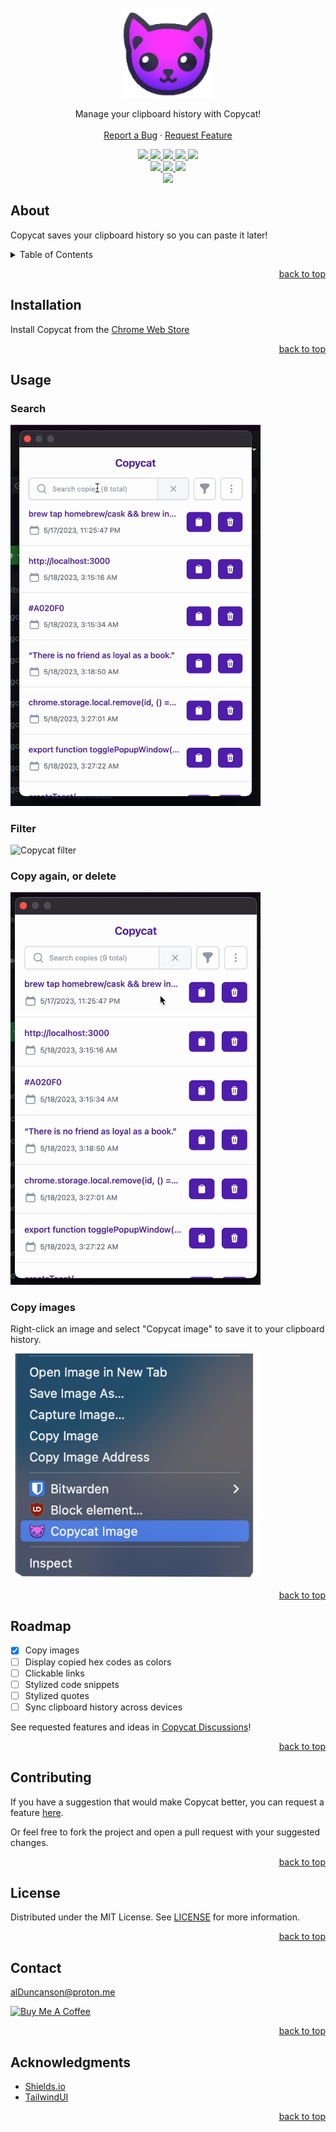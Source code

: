 <div id="top"></div>

<br />
<div align="center">
  <a href="https://github.com/alDuncanson/Copycat">
    <img src="public/icons/icon128.png" alt="Logo" height="144">
  </a>
  <p align="center">
    Manage your clipboard history with Copycat!
    <br />
    <br />
    <a href="https://github.com/alDuncanson/Copycat/issues/new?assignees=alDuncanson&labels=bug&projects=&template=bug_report.md&title=">Report a Bug</a>
    ·
    <a href="https://github.com/alDuncanson/Copycat/issues/new?assignees=alDuncanson&labels=enhancement&projects=&template=feature_request.md&title=">Request Feature</a>
  </p>
</div>

<!-- Badges -->
<div align="center">
	<a href="https://github.com/alDuncanson/Copycat/issues">
    <img src="https://img.shields.io/github/issues/alDuncanson/Copycat">
  </a>
	<a href="https://github.com/alDuncanson/Copycat/blob/main/LICENSE">
    <img src="https://img.shields.io/github/license/alDuncanson/Copycat">
  </a>
	<a href="https://github.com/alDuncanson/Copycat">
    <img src="https://img.shields.io/github/stars/alDuncanson/Copycat">
  </a>
	<a href="https://github.com/sponsors/alDuncanson">
		<img src="https://img.shields.io/github/sponsors/alDuncanson">
	</a>
  <a href="https://github.com/alDuncanson/Copycat/releases">
		<img src="https://img.shields.io/github/v/release/alduncanson/copycat?include_prereleases">
	</a>
</div>
<div align="center">
  <a href="https://chrome.google.com/webstore/detail/copycat/gdfhhdijmhnmgpjpifkdnmajomaaceng">
    <img src="https://img.shields.io/chrome-web-store/v/gdfhhdijmhnmgpjpifkdnmajomaaceng">
  </a>
  <a href="https://chrome.google.com/webstore/detail/copycat/gdfhhdijmhnmgpjpifkdnmajomaaceng">
    <img src="https://img.shields.io/chrome-web-store/rating/gdfhhdijmhnmgpjpifkdnmajomaaceng">
  </a>
  <a href="https://chrome.google.com/webstore/detail/copycat/gdfhhdijmhnmgpjpifkdnmajomaaceng">
    <img src="https://img.shields.io/chrome-web-store/users/gdfhhdijmhnmgpjpifkdnmajomaaceng">
  </a>
</div>
<div align="center">
  <a href="https://chrome.google.com/webstore/detail/copycat/gdfhhdijmhnmgpjpifkdnmajomaaceng">
    <img src="https://img.shields.io/chrome-web-store/v/gdfhhdijmhnmgpjpifkdnmajomaaceng">
  </a>
</div>

## About

Copycat saves your clipboard history so you can paste it later!

<details>
  <summary>Table of Contents</summary>
  <ol>
    <li><a href="#about">About</a></li>
		<li><a href="#installation">Installation</a></li>
    <li><a href="#usage">Usage</a></li>
    <li><a href="#roadmap">Roadmap</a></li>
    <li><a href="#contributing">Contributing</a></li>
    <li><a href="#license">License</a></li>
    <li><a href="#contact">Contact</a></li>
    <li><a href="#acknowledgments">Acknowledgments</a></li>
  </ol>
</details>

<p align="right"><a href="#top">back to top</a></p>

## Installation

Install Copycat from the [Chrome Web Store](https://chrome.google.com/webstore/detail/copycat/gdfhhdijmhnmgpjpifkdnmajomaaceng)

<p align="right"><a href="#top">back to top</a></p>

## Usage

### Search

<img src="content/search.gif" width="400" alt="Copycat search" />

### Filter

<img src="content/filter.gif" width="400" alt="Copycat filter" />

### Copy again, or delete

<img src="content/copy_and_delete.gif" width="400" alt="Copy again or delete a copy" />

### Copy images

Right-click an image and select "Copycat image" to save it to your clipboard history.

<img src="content/context_menu.png" width="400" alt="Copy again or delete a copy" />

<p align="right"><a href="#top">back to top</a></p>

## Roadmap

- [x] Copy images
- [ ] Display copied hex codes as colors
- [ ] Clickable links
- [ ] Stylized code snippets
- [ ] Stylized quotes
- [ ] Sync clipboard history across devices

See requested features and ideas in [Copycat Discussions](https://github.com/alDuncanson/Copycat/discussions)!

<p align="right"><a href="#top">back to top</a></p>

## Contributing

If you have a suggestion that would make Copycat better, you can request a feature [here](https://github.com/alDuncanson/Copycat/issues/new?assignees=alDuncanson&labels=enhancement&projects=&template=feature_request.md&title=).

Or feel free to fork the project and open a pull request with your suggested changes.

<p align="right"><a href="#top">back to top</a></p>

## License

Distributed under the MIT License. See [LICENSE](https://github.com/alDuncanson/Copycat/blob/main/LICENSE) for more information.

<p align="right"><a href="#top">back to top</a></p>

## Contact

alDuncanson@proton.me

<a href='https://www.buymeacoffee.com/alduncanson' target='_blank'><img src='https://cdn.buymeacoffee.com/buttons/default-orange.png' alt='Buy Me A Coffee' height='34' width='144'></a>

<p align="right"><a href="#top">back to top</a></p>

## Acknowledgments

- [Shields.io](https://shields.io)
- [TailwindUI](https://tailwindui.com/)

<p align="right"><a href="#top">back to top</a></p>
